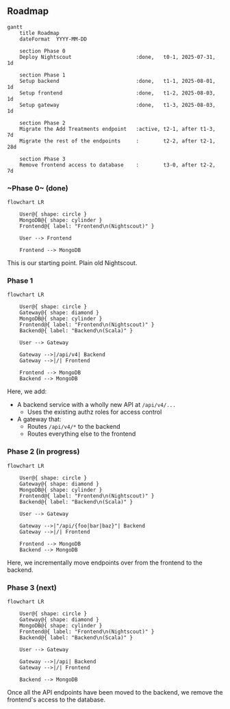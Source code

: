 ## Roadmap

```mermaid
gantt
    title Roadmap
    dateFormat  YYYY-MM-DD

    section Phase 0
    Deploy Nightscout                     :done,   t0-1, 2025-07-31, 1d

    section Phase 1
    Setup backend                         :done,   t1-1, 2025-08-01, 1d
    Setup frontend                        :done,   t1-2, 2025-08-03, 1d
    Setup gateway                         :done,   t1-3, 2025-08-03, 1d

    section Phase 2
    Migrate the Add Treatments endpoint   :active, t2-1, after t1-3, 7d
    Migrate the rest of the endpoints     :        t2-2, after t2-1, 28d

    section Phase 3
    Remove frontend access to database    :        t3-0, after t2-2, 7d
```

### ~Phase 0~ (done)

```mermaid
flowchart LR

    User@{ shape: circle }
    MongoDB@{ shape: cylinder }
    Frontend@{ label: "Frontend\n(Nightscout)" }

    User --> Frontend

    Frontend --> MongoDB
```

This is our starting point.  Plain old Nightscout.

### Phase 1

```mermaid
flowchart LR

    User@{ shape: circle }
    Gateway@{ shape: diamond }
    MongoDB@{ shape: cylinder }
    Frontend@{ label: "Frontend\n(Nightscout)" }
    Backend@{ label: "Backend\n(Scala)" }

    User --> Gateway

    Gateway -->|/api/v4| Backend
    Gateway -->|/| Frontend

    Frontend --> MongoDB
    Backend --> MongoDB
```

Here, we add:

* A backend service with a wholly new API at `/api/v4/...`
    * Uses the existing authz roles for access control
* A gateway that:
    * Routes `/api/v4/*` to the backend
    * Routes everything else to the frontend

### Phase 2 (in progress)

```mermaid
flowchart LR

    User@{ shape: circle }
    Gateway@{ shape: diamond }
    MongoDB@{ shape: cylinder }
    Frontend@{ label: "Frontend\n(Nightscout)" }
    Backend@{ label: "Backend\n(Scala)" }

    User --> Gateway

    Gateway -->|"/api/{foo|bar|baz}"| Backend
    Gateway -->|/| Frontend

    Frontend --> MongoDB
    Backend --> MongoDB
```

Here, we incrementally move endpoints over from the frontend to the
backend.

### Phase 3 (next)

```mermaid
flowchart LR

    User@{ shape: circle }
    Gateway@{ shape: diamond }
    MongoDB@{ shape: cylinder }
    Frontend@{ label: "Frontend\n(Nightscout)" }
    Backend@{ label: "Backend\n(Scala)" }

    User --> Gateway

    Gateway -->|/api| Backend
    Gateway -->|/| Frontend

    Backend --> MongoDB
```

Once all the API endpoints have been moved to the backend, we remove the
frontend's access to the database.
